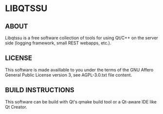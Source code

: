 LIBQTSSU
========

ABOUT
-----

Libqtssu is a free software collection of tools for using Qt/C++ on
the server side (logging framework, small REST webapps, etc.).

LICENSE
-------

This software is made availlable to you under the terms of the GNU Affero
General Public License version 3, see AGPL-3.0.txt file content.

BUILD INSTRUCTIONS
------------------

This software can be build with Qt's qmake build tool or a Qt-aware IDE
like Qt Creator.
